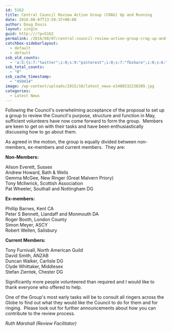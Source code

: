 ```yaml
---
id: 5162
title: Central Council Review Action Group (CRAG) Up and Running
date: 2016-08-07T13:59:37+00:00
author: Doug Davis
layout: single
guid: http:///?p=5162
permalink: /2016/08/07/central-council-review-action-group-crag-up-and-running/
catchbox-sidebarlayout:
  - default
  - default
ssb_old_counts:
  - 'a:5:{s:7:"twitter";i:0;s:9:"pinterest";i:0;s:7:"fbshare";i:0;s:6:"reddit";i:0;s:6:"tumblr";N;}'
ssb_total_counts:
  - "0"
ssb_cache_timestamp:
  - "450414"
image: /wp-content/uploads/2015/10/latest_news-e1488532238309.jpg
categories:
  - Latest News
---
```

Following the Council&apos;s overwhelming acceptance of the proposal to set up a group to review the Council&apos;s purpose, structure and function in May, sufficient volunteers have now come forward to form the group.  Members are keen to get on with their tasks and have been enthusiastically discussing how to go about them.

As agreed in the motion, the group is equally divided between non-members, ex-members and current members.  They are:

**Non-Members:**

Alison Everett, Sussex  
Andrew Howard, Bath & Wells  
Gemma McGee, New Ringer (Great Malvern Priory)  
Tony McIlwrick, Scottish Association  
Pat Wheeler, Southall and Nottingham DG

**Ex-members:**

Phillip Barnes, Kent CA  
Peter S Bennett, Llandaff and Monmouth DA  
Roger Booth, London County  
Simon Meyer, ASCY  
Robert Wellen, Salisbury

**Current Members:**

Tony Furnivall, North American Guild  
David Smith, ANZAB  
Duncan Walker, Carlisle DG  
Clyde Whittaker, Middlesex  
Stefan Zientek, Chester DG

Significantly more people volunteered than required and I would like to thank everyone who offered to help.

One of the Group&apos;s most early tasks will be to consult all ringers across the Globe to find out what they would like the Council to do for them and for ringing.  Please look out for further announcements about how you can contribute to the review process.

_Ruth Marshall (Review Facilitator)_
